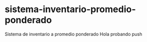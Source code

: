 # sistema-inventario-promedio-ponderado

Sistema de inventario a promedio ponderado
Hola probando push
